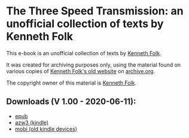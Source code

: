 # The Three Speed Transmission: an unofficial collection of texts by Kenneth Folk

This e-book is an unofficial collection of texts by [Kenneth Folk](https://kennethfolkdharma.com/). 

It was created for archiving purposes only, using the material found on various copies of [Kenneth Folk's old website](https://web.archive.org/web/2013*/http://kennethfolkdharma.wetpaint.com) on [archive.org](https://web.archive.org).

The copyright owner of this material is [Kenneth Folk](https://kennethfolkdharma.com/).


## Downloads (V 1.00 - 2020-06-11):

- [epub](https://github.com/atrahhdis/alohadharma/raw/master/ebooks/Aloha%20Dharma:%20a%20compilation%20of%20texts%20from%20alohadharma.com.epub)
- [azw3 (kindle)](https://github.com/atrahhdis/alohadharma/raw/master/ebooks/Aloha%20Dharma:%20a%20compilation%20of%20texts%20from%20alohadharma.com.azw3)
- [mobi (old kindle devices)](https://github.com/atrahhdis/alohadharma/raw/master/ebooks/Aloha%20Dharma:%20a%20compilation%20of%20texts%20from%20alohadharma.com.mobi)